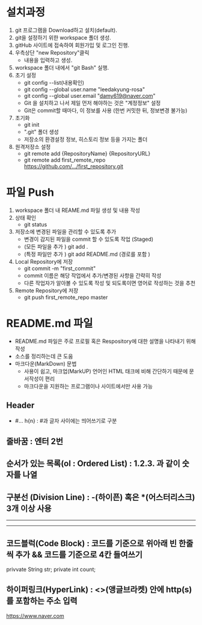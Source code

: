 # 설치과정 
1. git 프로그램을 Download하고 설치(default). 
2. git을 설정하기 위한 workspace 폴더 생성.
3. gitHub 사이트에 접속하여 회원가입 및 로그인 진행.
4. 우측상단 "new Repository"클릭
    - 내용을 입력하고 생성. 
5. workspace 폴더 내에서 "git Bash" 실행.
6. 초기 설정 
   * git config --list(내용확인)
   * git config --global user.name "leedakyung-rosa"
   * git config --global user.email "damy619@naver.com"
   * Git 을 설치하고 나서 제일 먼저 해야하는 것은 "계정정보" 설정
   * Git은 commit할 때마다, 이 정보를 사용 
      (한번 커밋한 뒤, 정보변경 불가능)
7. 초기화 
   * git init
   * ".git" 폴더 생성 
   * 저장소의 환경설정 정보, 히스토리 정보 등을 가지는 폴더 
8. 원격저장소 설정 
   * git remote add {RepositoryName} {RepositoryURL}
   * git remote add first_remote_repo https://github.com/.../first_repository.git

# 파일 Push
1. workspace 폴더 내 REAME.md 파일 생성 및 내용 작성
2. 상태 확인 
   * git status 
3. 저장소에 변경된 파일을 관리할 수 있도록 추가 
   * 변경이 감지된 파일을 commit 할 수 있도록 작업 (Staged)
   * (모든 파일을 추가 ) git add . 
   * (특정 파일만 추가 ) git add README.md (경로를 포함 )
4. Local Repository에 저장 
   * git commit -m "first_commit"
   * commit 이름은 해당 작업에서 추가/변경된 사항을 간략히 작성 
   * 다른 작업자가 알아볼 수 있도록 작성 및 되도록이면 영어로 작성하는 것을 추천 
5. Remote Repository에 저장 
   * git push first_remote_repo master

# README.md 파일 
* README.md 파일은 주로 프로필 혹은 Respository에 대한 설명을 나타내기 위해 작성 
* 소스를 정리하는데 큰 도움 
* 마크다운(MarkDown) 문법 
   - 사용이 쉽고, 마크업(MarkUP) 언어인 HTML 태크에 비해 간단하기 때문에 문서작성이 편리 
   - 마크다운을 지원하는 프로그램이나 사이트에서만 사용 가능 
## Header 
* #... h{n} : #과 글자 사이에는 띄어쓰기로 구분 
## 줄바꿈 : 엔터 2번 

## 순서가 있는 목록(ol : Ordered List) : 1.2.3. 과 같이 숫자를 나열 

## 구분선 (Division Line) : -(하이픈) 혹은 *(어스터리스크) 3개 이상 사용 
***
---

## 코드블럭(Code Block) : 코드를 기준으로 위아래 빈 한줄씩 추가 && 코드를 기준으로 4칸 들여쓰기 

   privvate String str;
   private int count;

## 하이퍼링크(HyperLink) : <>(앵글브라켓) 안에 http(s)를 포함하는 주소 입력 
 <https://www.naver.com>